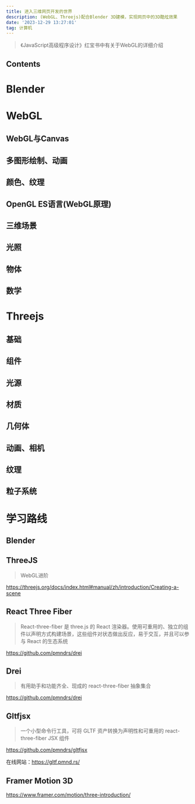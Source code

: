 ```yaml
---
title: 进入三维网页开发的世界
description: (WebGL、Threejs)配合Blender 3D建模，实现网页中的3D酷炫效果
date: '2023-12-29 13:27:01'
tag: 计算机
---
```


> 《JavaScript高级程序设计》红宝书中有关于WebGL的详细介绍

## Contents

# Blender

<!-- ![](/images/web3d) -->

# WebGL

## WebGL与Canvas

## 多图形绘制、动画

## 颜色、纹理

## OpenGL ES语言(WebGL原理)

## 三维场景

## 光照

## 物体

## 数学

# Threejs

## 基础

## 组件

## 光源

## 材质

## 几何体

## 动画、相机

## 纹理

## 粒子系统

# 学习路线

## Blender


## ThreeJS

> WebGL进阶

https://threejs.org/docs/index.html#manual/zh/introduction/Creating-a-scene

## React Three Fiber

> React-three-fiber 是 three.js 的 React 渲染器。使用可重用的、独立的组件以声明方式构建场景，这些组件对状态做出反应，易于交互，并且可以参与 React 的生态系统

https://github.com/pmndrs/drei

## Drei 

> 有用助手和功能齐全、现成的 react-three-fiber 抽象集合

https://github.com/pmndrs/drei

## Gltfjsx

> 一个小型命令行工具，可将 GLTF 资产转换为声明性和可重用的 react-three-fiber JSX 组件

https://github.com/pmndrs/gltfjsx

在线网站：https://gltf.pmnd.rs/

## Framer Motion 3D

https://www.framer.com/motion/three-introduction/
